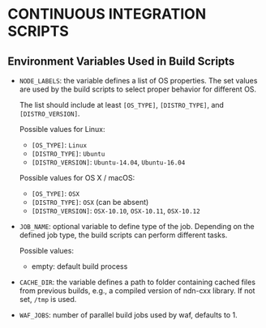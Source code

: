 CONTINUOUS INTEGRATION SCRIPTS
==============================

Environment Variables Used in Build Scripts
-------------------------------------------

- `NODE_LABELS`: the variable defines a list of OS properties.  The set values are used by the
  build scripts to select proper behavior for different OS.

  The list should include at least `[OS_TYPE]`, `[DISTRO_TYPE]`, and `[DISTRO_VERSION]`.

  Possible values for Linux:

  * `[OS_TYPE]`: `Linux`
  * `[DISTRO_TYPE]`: `Ubuntu`
  * `[DISTRO_VERSION]`: `Ubuntu-14.04`, `Ubuntu-16.04`

  Possible values for OS X / macOS:

  * `[OS_TYPE]`: `OSX`
  * `[DISTRO_TYPE]`: `OSX` (can be absent)
  * `[DISTRO_VERSION]`: `OSX-10.10`, `OSX-10.11`, `OSX-10.12`

- `JOB_NAME`: optional variable to define type of the job.  Depending on the defined job type,
  the build scripts can perform different tasks.

  Possible values:

  * empty: default build process

- `CACHE_DIR`: the variable defines a path to folder containing cached files from previous builds,
  e.g., a compiled version of ndn-cxx library.  If not set, `/tmp` is used.

- `WAF_JOBS`: number of parallel build jobs used by waf, defaults to 1.
